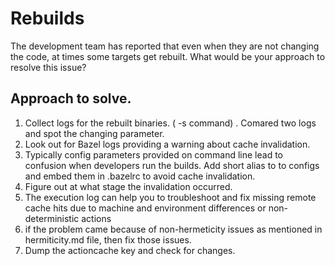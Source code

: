 # Rebuilds

The development team has reported that even when they are not changing the code, at
times some targets get rebuilt. What would be your approach to resolve this issue?

## Approach to solve. 

1) Collect logs for the rebuilt binaries. ( -s command) . Comared two logs and spot the changing parameter.
2) Look out for Bazel logs providing a warning about cache invalidation. 
3) Typically config parameters provided on command line lead to confusion when developers run the builds. Add short alias to to configs and embed them in .bazelrc to avoid cache invalidation.
4) Figure out at what stage the invalidation occurred. 
5) The execution log can help you to troubleshoot and fix missing remote cache hits due to machine and environment differences or non-deterministic actions
6) if the problem came because of non-hermeticity issues as mentioned in hermiticity.md file, then fix those issues.
7) Dump the actioncache key and check for changes. 
